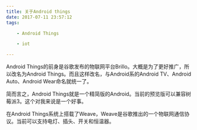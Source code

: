 ```yaml
---
title: 关于Android things
date: 2017-07-11 23:57:12
tags:

	- Android Things

	- iot

---
```


Android Things的前身是谷歌发布的物联网平台Brillo。大概是为了更好推广，所以改名为Android Things。而且这样改名，与Android系的Android TV、Android Auto、Android Wear命名就统一了。

简而言之，Android Things就是一个精简版的Android。当前的预览版可以兼容树莓派3。这个对我来说是一个好事。

在Android Things系统上搭载了Weave，Weave是谷歌推出的一个物联网通信协议。当前可以支持电灯、插头、开关和恒温器。





